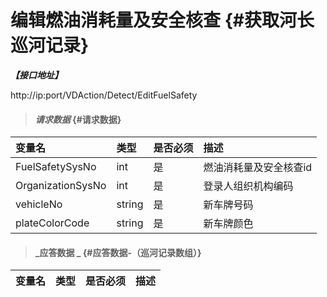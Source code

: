 # 编辑燃油消耗量及安全核查 {#获取河长巡河记录}

_**【接口地址】**_

http://ip:port/VDAction/Detect/EditFuelSafety

> #### _请求数据_ {#请求数据}

| 变量名 | 类型 | 是否必须 | 描述 |
| :--- | :--- | :--- | :--- |
| FuelSafetySysNo | int | 是 | 燃油消耗量及安全核查id |
| OrganizationSysNo | int | 是 | 登录人组织机构编码 |
| vehicleNo | string | 是 | 新车牌号码 |
| plateColorCode | string | 是 | 新车牌颜色 |

> #### _应答数据 _ {#应答数据-（巡河记录数组）}

| 变量名 | 类型 | 是否必须 | 描述 |
| :--- | :--- | :--- | :--- |




